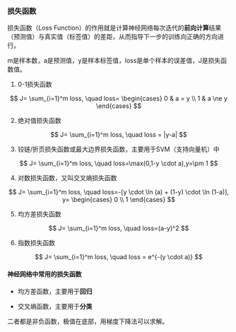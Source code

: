 ### 损失函数

损失函数（Loss Function）的作用就是计算神经网络每次迭代的**前向计算**结果（预测值）与真实值（标签值）的差距，从而指导下一步的训练向正确的方向进行。

m是样本数，a是预测值，y是样本标签值，loss是单个样本的误差值，J是损失函数值。

1. 0-1损失函数

$$
J= \sum_{i=1}^m loss, \quad
loss=
\begin{cases}
0 & a = y \\
1 & a \ne y
\end{cases}
$$

2. 绝对值损失函数

$$
J= \sum_{i=1}^m loss, \quad loss = |y-a|
$$

3. 铰链/折页损失函数或最大边界损失函数，主要用于SVM（支持向量机）中

$$
J= \sum_{i=1}^m loss, \quad loss=\max(0,1-y \cdot a),y=\pm 1
$$

4. 对数损失函数，又叫交叉熵损失函数

$$
J= \sum_{i=1}^m loss, \quad loss=-[y \cdot \ln (a) + (1-y) \cdot \ln (1-a)],
y=
\begin{cases}
0 \\
1
\end{cases}
$$

5. 均方差损失函数

$$
J= \sum_{i=1}^m loss, \quad loss=(a-y)^2
$$

6. 指数损失函数

$$
J= \sum_{i=1}^m loss, \quad loss = e^{-(y \cdot a)}
$$


#### 神经网络中常用的损失函数

- 均方差函数，主要用于**回归**

- 交叉熵函数，主要用于**分类**

二者都是非负函数，极值在底部，用梯度下降法可以求解。